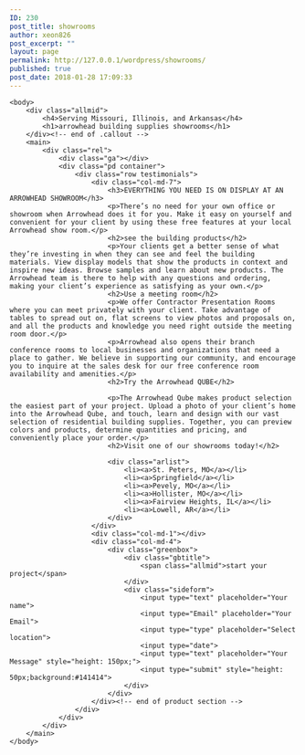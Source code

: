 ```yaml
---
ID: 230
post_title: showrooms
author: xeon826
post_excerpt: ""
layout: page
permalink: http://127.0.0.1/wordpress/showrooms/
published: true
post_date: 2018-01-28 17:09:33
---
```

	<body>
		<div class="allmid">
			<h4>Serving Missouri, Illinois, and Arkansas</h4>
			<h1>arrowhead building supplies showrooms</h1>
		</div><!-- end of .callout -->
		<main>
			<div class="rel">
				<div class="ga"></div>
				<div class="pd container">
					<div class="row testimonials">
						<div class="col-md-7">
							<h3>EVERYTHING YOU NEED IS ON DISPLAY AT AN ARROWHEAD SHOWROOM</h3>
							<p>There’s no need for your own office or showroom when Arrowhead does it for you. Make it easy on yourself and convenient for your client by using these free features at your local Arrowhead show room.</p>
							<h2>see the building products</h2>
							<p>Your clients get a better sense of what they’re investing in when they can see and feel the building materials. View display models that show the products in context and inspire new ideas. Browse samples and learn about new products. The Arrowhead team is there to help with any questions and ordering, making your client’s experience as satisfying as your own.</p>
							<h2>Use a meeting room</h2>
							<p>We offer Contractor Presentation Rooms where you can meet privately with your client. Take advantage of tables to spread out on, flat screens to view photos and proposals on, and all the products and knowledge you need right outside the meeting room door.</p>
							<p>Arrowhead also opens their branch conference rooms to local businesses and organizations that need a place to gather. We believe in supporting our community, and encourage you to inquire at the sales desk for our free conference room availability and amenities.</p>
							<h2>Try the Arrowhead QUBE</h2>
							
							<p>The Arrowhead Qube makes product selection the easiest part of your project. Upload a photo of your client’s home into the Arrowhead Qube, and touch, learn and design with our vast selection of residential building supplies. Together, you can preview colors and products, determine quantities and pricing, and conveniently place your order.</p>
							<h2>Visit one of our showrooms today!</h2>
							
							<div class="arlist">
								<li><a>St. Peters, MO</a></li>
								<li><a>Springfield</a></li>
								<li><a>Pevely, MO</a></li>
								<li><a>Hollister, MO</a></li>
								<li><a>Fairview Heights, IL</a></li>
								<li><a>Lowell, AR</a></li>
							</div>
						</div>
						<div class="col-md-1"></div>
						<div class="col-md-4">
							<div class="greenbox">
								<div class="gbtitle">
									<span class="allmid">start your project</span>
								</div>
								<div class="sideform">
									<input type="text" placeholder="Your name">
									<input type="Email" placeholder="Your Email">
									<input type="type" placeholder="Select location">
									<input type="date">
									<input type="text" placeholder="Your Message" style="height: 150px;">
									<input type="submit" style="height: 50px;background:#141414">
								</div>
							</div>
						</div><!-- end of product section -->
					</div>
				</div>
			</div>
		</main>
	</body>
